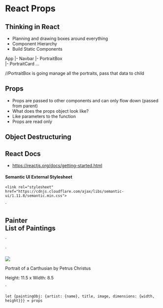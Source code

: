# React Props

## Thinking in React
- Planning and drawing boxes around everything
- Component Hierarchy
- Build Static Components

 App
  |- Navbar
  |- PortraitBox  
       |- PortraitCard
          ...

//PortraitBox is going manage all the portraits, pass that data to child

## Props
- Props are passed to other components and can only flow down (passed from parent)
- What does the props object look like?
- Like parameters to the function
- Props are read only

## Object Destructuring

## React Docs
- https://reactjs.org/docs/getting-started.html










#### Semantic UI External Stylesheet

`<link rel="stylesheet" href="https://cdnjs.cloudflare.com/ajax/libs/semantic-ui/1.11.8/semantic.min.css">`






`<div className="ui inverted blue menu navbar">
    <h2 className="ui header">
      <i className="paint brush icon"></i>
      <div className="content">Painter</div>
      <div className="sub header">List of Paintings</div>
    </h2>
</div>`


`<div class="ui card">
	<div>
		<img src="https://d32dm0rphc51dk.cloudfront.net/pVc7CubFzVlPhbErTAqyYg/medium.jpg">
	</div>
	<p>Portrait of a Carthusian by Petrus Christus</p>
	<p>Height: 11.5 x Width: 8.5</p>
</div>`

`let {paintingObj: {artist: {name}, title, image, dimensions: {width, height}}} = props`
